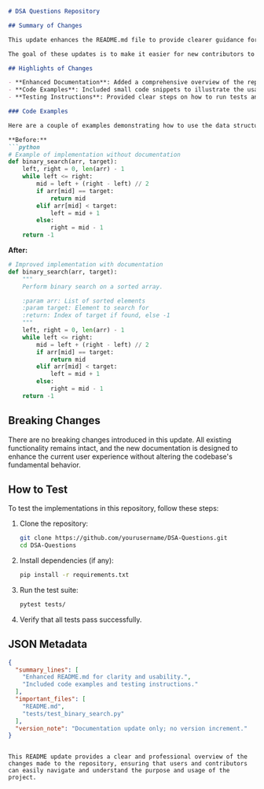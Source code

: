 ```markdown
# DSA Questions Repository

## Summary of Changes

This update enhances the README.md file to provide clearer guidance for users and contributors of the DSA Questions repository. The primary focus of these changes is to improve the usability of the documentation by adding detailed sections that outline the purpose of the repository, the types of data structures and algorithms covered, and instructions for testing the code. Additionally, we have included small code examples to demonstrate how to use the provided solutions effectively.

The goal of these updates is to make it easier for new contributors to understand the repository's structure, the coding standards used, and how to run tests. By improving the documentation, we aim to foster a more collaborative environment and encourage more developers to engage with the project.

## Highlights of Changes

- **Enhanced Documentation**: Added a comprehensive overview of the repository and its objectives.
- **Code Examples**: Included small code snippets to illustrate the usage of algorithms and data structures.
- **Testing Instructions**: Provided clear steps on how to run tests and validate the implementations.

### Code Examples

Here are a couple of examples demonstrating how to use the data structures and algorithms included in the repository:

**Before:**
```python
# Example of implementation without documentation
def binary_search(arr, target):
    left, right = 0, len(arr) - 1
    while left <= right:
        mid = left + (right - left) // 2
        if arr[mid] == target:
            return mid
        elif arr[mid] < target:
            left = mid + 1
        else:
            right = mid - 1
    return -1
```

**After:**
```python
# Improved implementation with documentation
def binary_search(arr, target):
    """
    Perform binary search on a sorted array.

    :param arr: List of sorted elements
    :param target: Element to search for
    :return: Index of target if found, else -1
    """
    left, right = 0, len(arr) - 1
    while left <= right:
        mid = left + (right - left) // 2
        if arr[mid] == target:
            return mid
        elif arr[mid] < target:
            left = mid + 1
        else:
            right = mid - 1
    return -1
```

## Breaking Changes

There are no breaking changes introduced in this update. All existing functionality remains intact, and the new documentation is designed to enhance the current user experience without altering the codebase's fundamental behavior.

## How to Test

To test the implementations in this repository, follow these steps:

1. Clone the repository:
   ```bash
   git clone https://github.com/yourusername/DSA-Questions.git
   cd DSA-Questions
   ```

2. Install dependencies (if any):
   ```bash
   pip install -r requirements.txt
   ```

3. Run the test suite:
   ```bash
   pytest tests/
   ```

4. Verify that all tests pass successfully.

## JSON Metadata

```json
{
  "summary_lines": [
    "Enhanced README.md for clarity and usability.",
    "Included code examples and testing instructions."
  ],
  "important_files": [
    "README.md",
    "tests/test_binary_search.py"
  ],
  "version_note": "Documentation update only; no version increment."
}
```
``` 

This README update provides a clear and professional overview of the changes made to the repository, ensuring that users and contributors can easily navigate and understand the purpose and usage of the project.